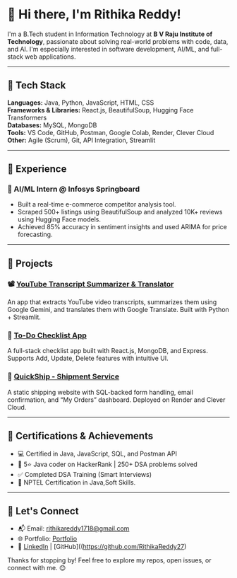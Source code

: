 # 👋 Hi there, I'm Rithika Reddy!

I'm a B.Tech student in Information Technology at **B V Raju Institute of Technology**, passionate about solving real-world problems with code, data, and AI. I'm especially interested in software development, AI/ML, and full-stack web applications.

---

## 🔧 Tech Stack

**Languages:** Java, Python, JavaScript, HTML, CSS  
**Frameworks & Libraries:** React.js, BeautifulSoup, Hugging Face Transformers  
**Databases:** MySQL, MongoDB  
**Tools:** VS Code, GitHub, Postman, Google Colab, Render, Clever Cloud  
**Other:** Agile (Scrum), Git, API Integration, Streamlit

---

## 💼 Experience

### 🧠 AI/ML Intern @ Infosys Springboard 

- Built a real-time e-commerce competitor analysis tool.
- Scraped 500+ listings using BeautifulSoup and analyzed 10K+ reviews using Hugging Face models.
- Achieved 85% accuracy in sentiment insights and used ARIMA for price forecasting.

---

## 🚀 Projects

### 📽️ [YouTube Transcript Summarizer & Translator](https://github.com/RithikaReddy27/yt_transcript_summarize_translator)
An app that extracts YouTube video transcripts, summarizes them using Google Gemini, and translates them with Google Translate. Built with Python + Streamlit.

### 📝 [To-Do Checklist App]([https://github.com/yourusername/todo-checklist](https://scintillating-monstera-7ad288.netlify.app/))
A full-stack checklist app built with React.js, MongoDB, and Express. Supports Add, Update, Delete features with intuitive UI.

### 🚚 [QuickShip - Shipment Service]({https://quickship-2.onrender.com/)
A static shipping website with SQL-backed form handling, email confirmation, and “My Orders” dashboard. Deployed on Render and Clever Cloud.

---

## 📜 Certifications & Achievements

- 💻 Certified in Java, JavaScript, SQL, and Postman API
- 🌟 5⭐ Java coder on HackerRank | 250+ DSA problems solved
- ✅ Completed DSA Training (Smart Interviews)
- 📝 NPTEL Certification in Java,Soft Skills.
---

## 🙌 Let's Connect

- 📬 Email: [rithikareddy1718@gmail.com](mailto:rithikareddy1718@gmail.com)
- 🌐 Portfolio: [Portfolio]([https://your-portfolio-link](https://rithikareddy27.github.io/portfolio/))
- 🔗 [LinkedIn](https://www.linkedin.com/in/rithika-reddy-vemula-389298289) | [GitHub]((https://github.com/RithikaReddy27)

Thanks for stopping by! Feel free to explore my repos, open issues, or connect with me. 😊
